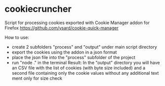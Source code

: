 # cookiecruncher

Script for processing cookies exported with Cookie Manager addon for Firefox
https://github.com/ysard/cookie-quick-manager

How to use:
- create 2 subfolders "process" and "output" under main script directory
- export the cookies using the addon in a json format
- place the json file into the "process" subfolder of the project
- run "node ." in the terminal
Result:
In the "output" directory you will have an CSV file with the list of cookies (with byte size included)
and a second file containing only the cookie values without any additional text ment only for size check
